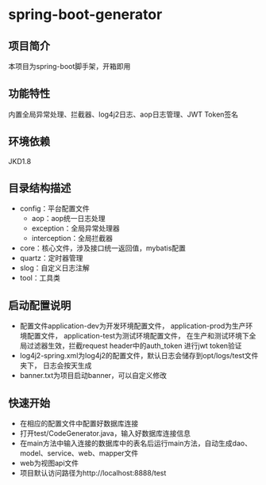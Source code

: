 # spring-boot-generator

## 项目简介
本项目为spring-boot脚手架，开箱即用

## 功能特性
内置全局异常处理、拦截器、log4j2日志、aop日志管理、JWT Token签名

## 环境依赖
JKD1.8

## 目录结构描述
* config：平台配置文件
    * aop：aop统一日志处理
    * exception：全局异常处理器
    * interception：全局拦截器
* core：核心文件，涉及接口统一返回值，mybatis配置
* quartz：定时器管理
* slog：自定义日志注解
* tool：工具类

## 启动配置说明
* 配置文件application-dev为开发环境配置文件，
application-prod为生产环境配置文件，
application-test为测试环境配置文件，
在生产和测试环境下全局过滤器生效，拦截request header中的auth_token
进行jwt token验证
* log4j2-spring.xml为log4j2的配置文件，默认日志会储存到opt/logs/test文件夹下，
日志会按天生成
* banner.txt为项目启动banner，可以自定义修改

## 快速开始
* 在相应的配置文件中配置好数据库连接
* 打开test/CodeGenerator.java，输入好数据库连接信息
* 在main方法中输入连接的数据库中的表名后运行main方法，自动生成dao、model、service、web、mapper文件
* web为视图api文件
* 项目默认访问路径为http://localhost:8888/test
